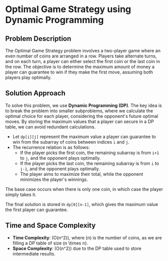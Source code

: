 # Optimal Game Strategy using Dynamic Programming

## Problem Description

The Optimal Game Strategy problem involves a two-player game where an even number of coins are arranged in a row. Players take alternate turns, and on each turn, a player can either select the first coin or the last coin in the row. The objective is to determine the maximum amount of money a player can guarantee to win if they make the first move, assuming both players play optimally.

## Solution Approach

To solve this problem, we use **Dynamic Programming (DP)**. The key idea is to break the problem into smaller subproblems, where we calculate the optimal choice for each player, considering the opponent's future optimal moves. By storing the maximum values that a player can secure in a DP table, we can avoid redundant calculations.

- Let `dp[i][j]` represent the maximum value a player can guarantee to win from the subarray of coins between indices `i` and `j`.
- The recurrence relation is as follows:
  - If the player picks the first coin, the remaining subarray is from `i+1` to `j`, and the opponent plays optimally.
  - If the player picks the last coin, the remaining subarray is from `i` to `j-1`, and the opponent plays optimally.
  - The player aims to maximize their total, while the opponent minimizes the player's winnings.
  
The base case occurs when there is only one coin, in which case the player simply takes it.

The final solution is stored in `dp[0][n-1]`, which gives the maximum value the first player can guarantee.

## Time and Space Complexity

- **Time Complexity**: \(O(n^2)\), where \(n\) is the number of coins, as we are filling a DP table of size \(n \times n\).
- **Space Complexity**: \(O(n^2)\) due to the DP table used to store intermediate results.
